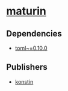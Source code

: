 # [maturin](https://pypi.org/project/maturin)

## Dependencies
- [toml~=0.10.0](packages/t/toml.md)



## Publishers
- [konstin](https://pypi.org/user/konstin)


